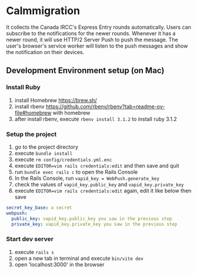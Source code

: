 # Calmmigration

It collects the Canada IRCC's Express Entry rounds automatically. Users can subscribe to the notifications for the newer rounds. Whenever it has a newer round, it will use HTTP/2 Server Push to push the message. The user's browser's service worker will listen to the push messages and show the notification on their devices.

## Development Environment setup (on Mac)
### Install Ruby
1. install Homebrew https://brew.sh/
2. install rbenv https://github.com/rbenv/rbenv?tab=readme-ov-file#homebrew with homebrew
3. after install rbenv, execute `rbenv install 3.1.2` to install ruby 3.1.2

### Setup the project
1. go to the project directory
2. execute `bundle install`
3. execute `rm config/credentials.yml.enc`
4. execute `EDITOR=vim rails credentials:edit` and then save and quit
5. run `bundle exec rails c` to open the Rails Console
  1. In the Rails Console, run `vapid_key = WebPush.generate_key`
  2. check the values of `vapid_key.public_key` and `vapid_key.private_key`
6. execute `EDITOR=vim rails credentials:edit` again, edit it like below then save
```yaml
secret_key_base: a secret
webpush:
  public_key: vapid_key.public_key you saw in the previous step
  private_key: vapid_key.private_key you saw in the previous step
```

### Start dev server
1. execute `rails s`
2. open a new tab in terminal and execute `bin/vite dev`
3. open 'localhost:3000' in the browser
